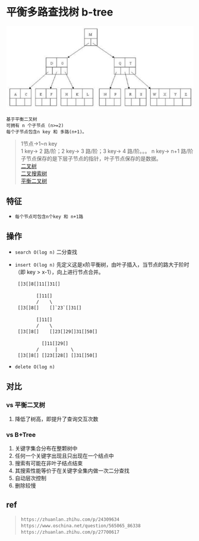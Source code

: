 # 平衡多路查找树 b-tree

![img](res/ds-b-tree.png)

    基于平衡二叉树
    可拥有 n 个子节点 (n>=2)
    每个子节点包含n key 和 多路(n+1)。

> 1节点->1~n key  
> 1 key-> 2 路/阶；2 key-> 3 路/阶；3 key-> 4 路/阶。。。 n key-> n+1 路/阶  
> 子节点保存的是下层子节点的指针，叶子节点保存的是数据。  
> [二叉树](ds-binary-tree.md)  
> [二叉搜索树](ds-binary-search-tree.md)  
> [平衡二叉树](ds-AVL-tree.md)

## 特征

- `每个节点可包含n个key 和 n+1路`

## 操作

- `search O(log n)` 二分查找

- `insert O(log n)` 先定义这是x阶平衡树，由叶子插入，当节点的路大于阶时（即 key > x-1），向上进行节点合并。

       []3[]8[]11[]31[]

              []11[]
              /    \
       []3[]8[]    []`23`[]31[]

              []11[]
              /    \
       []3[]8[]    []23[]29[]31[]50[]

                []11[]29[]
              /      |     \
       []3[]8[] []23[]28[] []31[]50[]

- `delete O(log n)`

## 对比

### vs 平衡二叉树

1. 降低了树高，即提升了查询交互次数

### vs B+Tree

1. 关键字集合分布在整颗树中
2. 任何一个关键字出现且只出现在一个结点中
3. 搜索有可能在非叶子结点结束
4. 其搜索性能等价于在关键字全集内做一次二分查找
5. 自动层次控制
6. 删除较慢

## ref

> `https://zhuanlan.zhihu.com/p/24309634`  
> `https://www.oschina.net/question/565065_86338`  
> `https://zhuanlan.zhihu.com/p/27700617`

